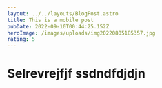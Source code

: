 ```yaml
---
layout: ../../layouts/BlogPost.astro
title: This is a mobile post
pubDate: 2022-09-10T00:44:25.152Z
heroImage: /images/uploads/img20220805185357.jpg
rating: 5
---
```

# Selrevrejfjf ssdndfdjdjn